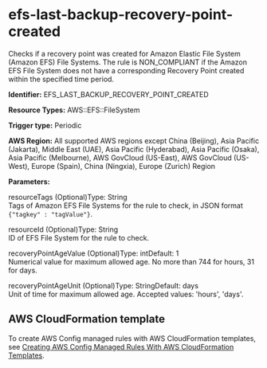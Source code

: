 # efs\-last\-backup\-recovery\-point\-created<a name="efs-last-backup-recovery-point-created"></a>

Checks if a recovery point was created for Amazon Elastic File System \(Amazon EFS\) File Systems\. The rule is NON\_COMPLIANT if the Amazon EFS File System does not have a corresponding Recovery Point created within the specified time period\. 

**Identifier:** EFS\_LAST\_BACKUP\_RECOVERY\_POINT\_CREATED

**Resource Types:** AWS::EFS::FileSystem

**Trigger type:** Periodic

**AWS Region:** All supported AWS regions except China \(Beijing\), Asia Pacific \(Jakarta\), Middle East \(UAE\), Asia Pacific \(Hyderabad\), Asia Pacific \(Osaka\), Asia Pacific \(Melbourne\), AWS GovCloud \(US\-East\), AWS GovCloud \(US\-West\), Europe \(Spain\), China \(Ningxia\), Europe \(Zurich\) Region

**Parameters:**

resourceTags \(Optional\)Type: String  
Tags of Amazon EFS File Systems for the rule to check, in JSON format `{"tagkey" : "tagValue"}`\.

resourceId \(Optional\)Type: String  
ID of EFS File System for the rule to check\.

recoveryPointAgeValue \(Optional\)Type: intDefault: 1  
Numerical value for maximum allowed age\. No more than 744 for hours, 31 for days\.

recoveryPointAgeUnit \(Optional\)Type: StringDefault: days  
Unit of time for maximum allowed age\. Accepted values: 'hours', 'days'\.

## AWS CloudFormation template<a name="w2aac12c33c15b9d265c17"></a>

To create AWS Config managed rules with AWS CloudFormation templates, see [Creating AWS Config Managed Rules With AWS CloudFormation Templates](aws-config-managed-rules-cloudformation-templates.md)\.